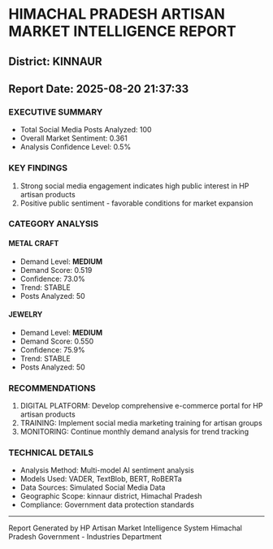 # HIMACHAL PRADESH ARTISAN MARKET INTELLIGENCE REPORT
## District: KINNAUR
## Report Date: 2025-08-20 21:37:33

### EXECUTIVE SUMMARY
- Total Social Media Posts Analyzed: 100
- Overall Market Sentiment: 0.361
- Analysis Confidence Level: 0.5%

### KEY FINDINGS
1. Strong social media engagement indicates high public interest in HP artisan products
2. Positive public sentiment - favorable conditions for market expansion

### CATEGORY ANALYSIS

#### METAL CRAFT
- Demand Level: **MEDIUM**
- Demand Score: 0.519
- Confidence: 73.0%
- Trend: STABLE
- Posts Analyzed: 50

#### JEWELRY
- Demand Level: **MEDIUM**
- Demand Score: 0.550
- Confidence: 75.9%
- Trend: STABLE
- Posts Analyzed: 50

### RECOMMENDATIONS
1. DIGITAL PLATFORM: Develop comprehensive e-commerce portal for HP artisan products
2. TRAINING: Implement social media marketing training for artisan groups
3. MONITORING: Continue monthly demand analysis for trend tracking

### TECHNICAL DETAILS
- Analysis Method: Multi-model AI sentiment analysis
- Models Used: VADER, TextBlob, BERT, RoBERTa
- Data Sources: Simulated Social Media Data
- Geographic Scope: kinnaur district, Himachal Pradesh
- Compliance: Government data protection standards

---
Report Generated by HP Artisan Market Intelligence System
Himachal Pradesh Government - Industries Department
